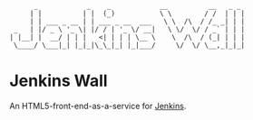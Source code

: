           _            _    _            __          __   _ _
         | |          | |  (_)           \ \        / /  | | |
         | | ___ _ __ | | ___ _ __  ___   \ \  /\  / /_ _| | |
     _   | |/ _ \ '_ \| |/ / | '_ \/ __|   \ \/  \/ / _` | | |
    | |__| |  __/ | | |   <| | | | \__ \    \  /\  / (_| | | |
     \____/ \___|_| |_|_|\_\_|_| |_|___/     \/  \/ \__,_|_|_|

# Jenkins Wall

An HTML5-front-end-as-a-service for
[Jenkins](https://wiki.jenkins-ci.org/display/JENKINS/Meet+Jenkins).

